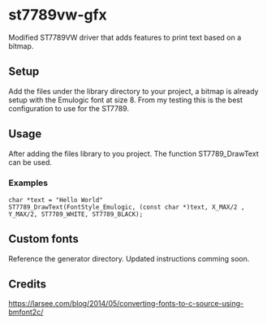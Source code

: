 # st7789vw-gfx

Modified ST7789VW driver that adds features to print text based on a bitmap.

## Setup

Add the files under the library directory to your project, a bitmap is already setup with the Emulogic font at size 8. From my testing this is the best configuration to use for the ST7789.

## Usage

After adding the files library to you project. The function ST7789_DrawText can be used.

### Examples

```
char *text = "Hello World"
ST7789_DrawText(FontStyle_Emulogic, (const char *)text, X_MAX/2 , Y_MAX/2, ST7789_WHITE, ST7789_BLACK);
```

## Custom fonts

Reference the generator directory. Updated instructions comming soon.

## Credits

https://larsee.com/blog/2014/05/converting-fonts-to-c-source-using-bmfont2c/



